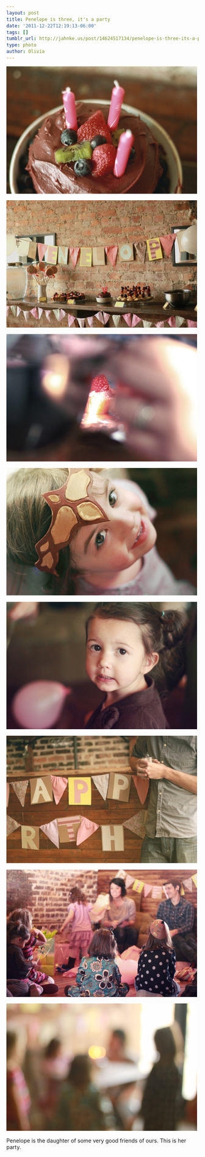 ```yaml
---
layout: post
title: Penelope is three, it's a party
date: '2011-12-22T12:19:13-06:00'
tags: []
tumblr_url: http://jahnke.us/post/14624517134/penelope-is-three-its-a-party
type: photo
author: Olivia
---
```


![](/media/tumblr_lwmac7oEDf1qfd5w2.jpg)

![](/media/tumblr_lwmaccsiTV1qfd5w2.jpg)

![](/media/tumblr_lwmacqIxxu1qfd5w2.jpg)

![](/media/tumblr_lwmacwU2iT1qfd5w2.jpg)

![](/media/tumblr_lwmad3YRDq1qfd5w2.jpg)

![](/media/tumblr_lwmad8b5HE1qfd5w2.jpg)

![](/media/tumblr_lwmadr0JVK1qfd5w2.jpg)

![](/media/tumblr_lwmadwaqqr1qfd5w2.jpg)

Penelope is the daughter of some very good friends of ours. This is her party.
